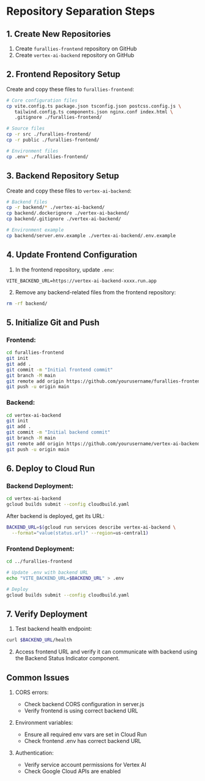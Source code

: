 
# Repository Separation Steps

## 1. Create New Repositories
1. Create `furallies-frontend` repository on GitHub
2. Create `vertex-ai-backend` repository on GitHub

## 2. Frontend Repository Setup
Create and copy these files to `furallies-frontend`:

```bash
# Core configuration files
cp vite.config.ts package.json tsconfig.json postcss.config.js \
   tailwind.config.ts components.json nginx.conf index.html \
   .gitignore ./furallies-frontend/

# Source files
cp -r src ./furallies-frontend/
cp -r public ./furallies-frontend/

# Environment files
cp .env* ./furallies-frontend/
```

## 3. Backend Repository Setup
Create and copy these files to `vertex-ai-backend`:

```bash
# Backend files
cp -r backend/* ./vertex-ai-backend/
cp backend/.dockerignore ./vertex-ai-backend/
cp backend/.gitignore ./vertex-ai-backend/

# Environment example
cp backend/server.env.example ./vertex-ai-backend/.env.example
```

## 4. Update Frontend Configuration

1. In the frontend repository, update `.env`:
```env
VITE_BACKEND_URL=https://vertex-ai-backend-xxxx.run.app
```

2. Remove any backend-related files from the frontend repository:
```bash
rm -rf backend/
```

## 5. Initialize Git and Push

### Frontend:
```bash
cd furallies-frontend
git init
git add .
git commit -m "Initial frontend commit"
git branch -M main
git remote add origin https://github.com/yourusername/furallies-frontend.git
git push -u origin main
```

### Backend:
```bash
cd vertex-ai-backend
git init
git add .
git commit -m "Initial backend commit"
git branch -M main
git remote add origin https://github.com/yourusername/vertex-ai-backend.git
git push -u origin main
```

## 6. Deploy to Cloud Run

### Backend Deployment:
```bash
cd vertex-ai-backend
gcloud builds submit --config cloudbuild.yaml
```

After backend is deployed, get its URL:
```bash
BACKEND_URL=$(gcloud run services describe vertex-ai-backend \
  --format="value(status.url)" --region=us-central1)
```

### Frontend Deployment:
```bash
cd ../furallies-frontend

# Update .env with backend URL
echo "VITE_BACKEND_URL=$BACKEND_URL" > .env

# Deploy
gcloud builds submit --config cloudbuild.yaml
```

## 7. Verify Deployment

1. Test backend health endpoint:
```bash
curl $BACKEND_URL/health
```

2. Access frontend URL and verify it can communicate with backend using the Backend Status Indicator component.

## Common Issues

1. CORS errors:
   - Check backend CORS configuration in server.js
   - Verify frontend is using correct backend URL

2. Environment variables:
   - Ensure all required env vars are set in Cloud Run
   - Check frontend .env has correct backend URL

3. Authentication:
   - Verify service account permissions for Vertex AI
   - Check Google Cloud APIs are enabled

